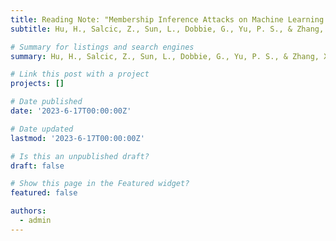 ```yaml
---
title: Reading Note: "Membership Inference Attacks on Machine Learning: A Survey"
subtitle: Hu, H., Salcic, Z., Sun, L., Dobbie, G., Yu, P. S., & Zhang, X. (2022). Membership inference attacks on machine learning: A survey. ACM Computing Surveys (CSUR), 54(11s), 1-37.

# Summary for listings and search engines
summary: Hu, H., Salcic, Z., Sun, L., Dobbie, G., Yu, P. S., & Zhang, X. (2022). Membership inference attacks on machine learning: A survey. ACM Computing Surveys (CSUR), 54(11s), 1-37.

# Link this post with a project
projects: []

# Date published
date: '2023-6-17T00:00:00Z'

# Date updated
lastmod: '2023-6-17T00:00:00Z'

# Is this an unpublished draft?
draft: false

# Show this page in the Featured widget?
featured: false

authors:
  - admin
---
```

